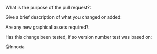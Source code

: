 What is the purpose of the pull request?:

Give a brief description of what you changed or added:








Are any new graphical assets required?:

Has this change been tested, if so version number test was based on:

@Innoxia
